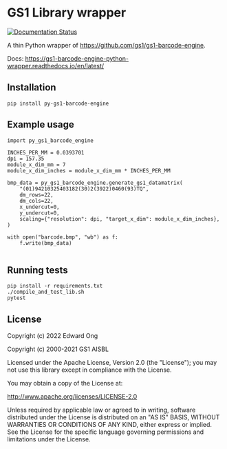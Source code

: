 # GS1 Library wrapper

[![Documentation Status](https://readthedocs.org/projects/gs1-barcode-engine-python-wrapper/badge/?version=latest)](https://gs1-barcode-engine-python-wrapper.readthedocs.io/en/latest/?badge=latest)

A thin Python wrapper of https://github.com/gs1/gs1-barcode-engine.

Docs: https://gs1-barcode-engine-python-wrapper.readthedocs.io/en/latest/

## Installation

`pip install py-gs1-barcode-engine`

## Example usage

```
import py_gs1_barcode_engine

INCHES_PER_MM = 0.0393701
dpi = 157.35
module_x_dim_mm = 7
module_x_dim_inches = module_x_dim_mm * INCHES_PER_MM

bmp_data = py_gs1_barcode_engine.generate_gs1_datamatrix(
    "(01)94210325403182(30)2(3922)0460(93)TQ",
    dm_rows=22,
    dm_cols=22,
    x_undercut=0,
    y_undercut=0,
    scaling={"resolution": dpi, "target_x_dim": module_x_dim_inches},
)

with open("barcode.bmp", "wb") as f:
    f.write(bmp_data)
        
```

## Running tests

```
pip install -r requirements.txt
./compile_and_test_lib.sh
pytest
```

## License

Copyright (c) 2022 Edward Ong

Copyright (c) 2000-2021 GS1 AISBL

Licensed under the Apache License, Version 2.0 (the "License"); you may not use
this library except in compliance with the License.

You may obtain a copy of the License at:

<http://www.apache.org/licenses/LICENSE-2.0>

Unless required by applicable law or agreed to in writing, software distributed
under the License is distributed on an "AS IS" BASIS, WITHOUT WARRANTIES OR
CONDITIONS OF ANY KIND, either express or implied. See the License for the
specific language governing permissions and limitations under the License.
